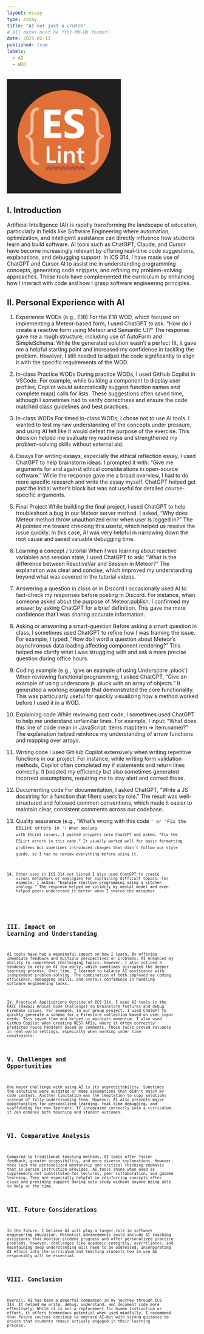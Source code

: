 ```yaml
---
layout: essay
type: essay
title: "AI not just a crutch"
# All dates must be YYYY-MM-DD format!
date: 2025-02-13
published: true
labels:
  - AI
  - WOD
---
```


<div class="d-flex justify-content-center">
    <img class="img-fluid" src="../img/Screenshot 2025-02-13 at 12.09.42.png" style="width: 300px; height: 300px; object-fit: cover;">
</div>

## I. Introduction
Artificial Intelligence (AI) is rapidly transforming the landscape of education, particularly in fields like Software Engineering where automation, optimization, and intelligent assistance can directly influence how students learn and build software. AI tools such as ChatGPT, Claude, and Cursor have become increasingly relevant by offering real-time code suggestions, explanations, and debugging support. In ICS 314, I have made use of ChatGPT and Cursor AI to assist me in understanding programming concepts, generating code snippets, and refining my problem-solving approaches. These tools have complemented the curriculum by enhancing how I interact with code and how I grasp software engineering principles.

## II. Personal Experience with AI
1. Experience WODs (e.g., E18)
For the E18 WOD, which focused on implementing a Meteor-based form, I used ChatGPT to ask: “How do I create a reactive form using Meteor and Semantic UI?” The response gave me a rough structure, including use of AutoForm and SimpleSchema. While the generated solution wasn’t a perfect fit, it gave me a helpful starting point and increased my confidence in tackling the problem. However, I still needed to adjust the code significantly to align it with the specific requirements of the WOD.

2. In-class Practice WODs
During practice WODs, I used GitHub Copilot in VSCode. For example, while building a component to display user profiles, Copilot would automatically suggest function names and complete map() calls for lists. These suggestions often saved time, although I sometimes had to verify correctness and ensure the code matched class guidelines and best practices.

3. In-class WODs
For timed in-class WODs, I chose not to use AI tools. I wanted to test my raw understanding of the concepts under pressure, and using AI felt like it would defeat the purpose of the exercise. This decision helped me evaluate my readiness and strengthened my problem-solving skills without external aid.

4. Essays
For writing essays, especially the ethical reflection essay, I used ChatGPT to help brainstorm ideas. I prompted it with: “Give me arguments for and against ethical considerations in open-source software.” While the response gave me a broad overview, I had to do more specific research and write the essay myself. ChatGPT helped get past the initial writer’s block but was not useful for detailed course-specific arguments.

5. Final Project
While building the final project, I used ChatGPT to help troubleshoot a bug in our Meteor server method. I asked, “Why does Meteor method throw unauthorized error when user is logged in?” The AI pointed me toward checking this.userId, which helped us resolve the issue quickly. In this case, AI was very helpful in narrowing down the root cause and saved valuable debugging time.

6. Learning a concept / tutorial
When I was learning about reactive variables and session state, I used ChatGPT to ask: “What is the difference between ReactiveVar and Session in Meteor?” The explanation was clear and concise, which improved my understanding beyond what was covered in the tutorial videos.

7. Answering a question in class or in Discord
I occasionally used AI to fact-check my responses before posting in Discord. For instance, when someone asked about the purpose of Meteor.publish, I confirmed my answer by asking ChatGPT for a brief definition. This gave me more confidence that I was sharing accurate information.

8. Asking or answering a smart-question
Before asking a smart question in class, I sometimes used ChatGPT to refine how I was framing the issue. For example, I typed: “How do I word a question about Meteor’s asynchronous data loading affecting component rendering?” This helped me clarify what I was struggling with and ask a more precise question during office hours.

9. Coding example (e.g., 'give an example of using Underscore .pluck')
When reviewing functional programming, I asked ChatGPT, “Give an example of using underscore.js .pluck with an array of objects.” It generated a working example that demonstrated the core functionality. This was particularly useful for quickly visualizing how a method worked before I used it in a WOD.

10. Explaining code
While reviewing past code, I sometimes used ChatGPT to help me understand unfamiliar lines. For example, I input: “What does this line of code mean in JavaScript: items.map(item => item.name)?” The explanation helped reinforce my understanding of arrow functions and mapping over arrays.

11. Writing code
I used GitHub Copilot extensively when writing repetitive functions in our project. For instance, while writing form validation methods, Copilot often completed my if statements and return lines correctly. It boosted my efficiency but also sometimes generated incorrect assumptions, requiring me to stay alert and correct those.

12. Documenting code
For documentation, I asked ChatGPT, “Write a JS docstring for a function that filters users by role.” The result was well-structured and followed common conventions, which made it easier to maintain clear, consistent comments across our codebase.

13. Quality assurance (e.g., 'What’s wrong with this code <code kooooo>' or 'Fix the ESLint errors in <code jkkk >')
When dealing with ESLint issues, I pasted snippets into ChatGPT and asked, “Fix the ESLint errors in this code.” It usually worked well for basic formatting problems but sometimes introduced changes that didn’t follow our style guide, so I had to review everything before using it.

14. Other uses in ICS 314 not listed
I also used ChatGPT to create visual metaphors or analogies for explaining difficult topics. For example, I asked: “Explain reactive programming using a kitchen analogy.” The response helped me solidify my mental model and even helped peers understand it better when I shared the metaphor.

## III. Impact on Learning and Understanding
AI tools have had a meaningful impact on how I learn. By offering immediate feedback and multiple perspectives on problems, AI enhanced my ability to comprehend challenging topics. However, I also noticed a tendency to rely on AI too early, which sometimes disrupted the deeper learning process. Over time, I learned to balance AI assistance with independent problem-solving. The combination of both improved my coding efficiency, debugging skills, and overall confidence in handling software engineering tasks.

IV. Practical Applications
Outside of ICS 314, I used AI tools in the HACC (Hawaii Annual Code Challenge) to brainstorm features and debug Firebase issues. For example, in our group project, I used ChatGPT to quickly generate a schema for a Firestore collection based on user input needs. This saved time and helped us maintain momentum. I also used GitHub Copilot when creating REST APIs, where it often correctly predicted route handlers based on comments. These tools proved valuable in real-world settings, especially when working under time constraints.

## V. Challenges and Opportunities
One major challenge with using AI is its unpredictability. Sometimes the solutions were outdated or made assumptions that didn’t match my code context. Another limitation was the temptation to copy solutions instead of fully understanding them. However, AI also presents major opportunities for personalized learning, real-time debugging, and scaffolding for new learners. If integrated correctly into a curriculum, it can enhance both teaching and student outcomes.

## VI. Comparative Analysis
Compared to traditional teaching methods, AI tools offer faster feedback, greater accessibility, and more diverse explanations. However, they lack the personalized mentorship and critical thinking emphasis that in-person instruction provides. AI tools shine when used as supplements—not substitutes—for lectures, peer collaboration, and guided learning. They are especially helpful in reinforcing concepts after class and providing support during solo study without anyone being able to help at the time.

## VII. Future Considerations
In the future, I believe AI will play a larger role in software engineering education. Potential advancements could include AI teaching assistants that monitor student progress and offer personalized practice problems. However, challenges like academic integrity, overreliance, and maintaining deep understanding will need to be addressed. Incorporating AI ethics into the curriculum and teaching students how to use AI responsibly will be essential.

## VIII. Conclusion
Overall, AI has been a powerful companion in my journey through ICS 314. It helped me write, debug, understand, and document code more effectively. While it is not a replacement for human instruction or effort, it offers tremendous potential when used mindfully. I recommend that future courses continue to embrace AI—but with strong guidance to ensure that students remain actively engaged in their learning process.
